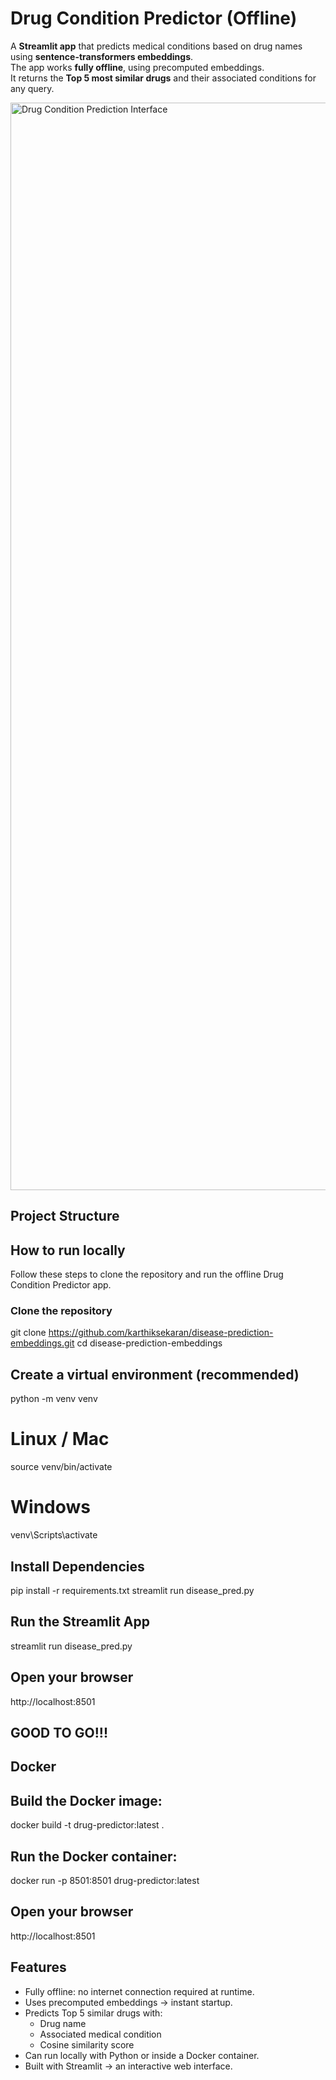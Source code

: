 # Drug Condition Predictor (Offline)

A **Streamlit app** that predicts medical conditions based on drug names using **sentence-transformers embeddings**.  
The app works **fully offline**, using precomputed embeddings.  
It returns the **Top 5 most similar drugs** and their associated conditions for any query.

<img width="2512" height="1740" alt="Drug Condition Prediction Interface" src="https://github.com/user-attachments/assets/ab5d4f7d-727e-4b1c-a819-d14bc86602d1" />

## Project Structure
## How to run locally

Follow these steps to clone the repository and run the offline Drug Condition Predictor app.

### Clone the repository

git clone https://github.com/karthiksekaran/disease-prediction-embeddings.git
cd disease-prediction-embeddings

## Create a virtual environment (recommended)

python -m venv venv
# Linux / Mac
source venv/bin/activate
# Windows
venv\Scripts\activate

## Install Dependencies

pip install -r requirements.txt
streamlit run disease_pred.py

## Run the Streamlit App

streamlit run disease_pred.py

## Open your browser

http://localhost:8501

## GOOD TO GO!!!

## Docker

## Build the Docker image:

docker build -t drug-predictor:latest .

## Run the Docker container:

docker run -p 8501:8501 drug-predictor:latest

## Open your browser

http://localhost:8501

## Features

- Fully offline: no internet connection required at runtime.
- Uses precomputed embeddings -> instant startup.
- Predicts Top 5 similar drugs with:
  - Drug name
  - Associated medical condition
  - Cosine similarity score
- Can run locally with Python or inside a Docker container.
- Built with Streamlit -> an interactive web interface.


